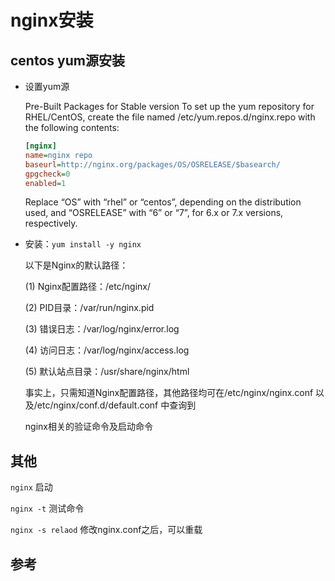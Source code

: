 # nginx安装

## centos yum源安装

- 设置yum源

    Pre-Built Packages for Stable version
    To set up the yum repository for RHEL/CentOS, create the file named /etc/yum.repos.d/nginx.repo with the following contents:

    ```ini
    [nginx]
    name=nginx repo
    baseurl=http://nginx.org/packages/OS/OSRELEASE/$basearch/
    gpgcheck=0
    enabled=1
    ```

    Replace “OS” with “rhel” or “centos”, depending on the distribution used, and “OSRELEASE” with “6” or “7”, for 6.x or 7.x versions, respectively.

- 安装：`yum install -y nginx`

    以下是Nginx的默认路径：

    (1) Nginx配置路径：/etc/nginx/

    (2) PID目录：/var/run/nginx.pid

    (3) 错误日志：/var/log/nginx/error.log

    (4) 访问日志：/var/log/nginx/access.log

    (5) 默认站点目录：/usr/share/nginx/html

    事实上，只需知道Nginx配置路径，其他路径均可在/etc/nginx/nginx.conf 以及/etc/nginx/conf.d/default.conf 中查询到

    nginx相关的验证命令及启动命令

## 其他

`nginx`   启动

`nginx -t`  测试命令

`nginx -s relaod` 修改nginx.conf之后，可以重载

## 参考

[1]:http://nginx.org/en/linux_packages.html "官方说明"